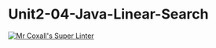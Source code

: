 # Unit2-04-Java-Linear-Search
[![Mr Coxall's Super Linter](https://github.com/ICS4U-Programming-TonyT/Unit2-04-Java-Linear-Search/workflows/Mr%20Coxall's%20Super%20Linter/badge.svg)](https://github.com/ICS4U-Programming-TonyT/Unit2-04-Java-Linear-Search/actions/)
